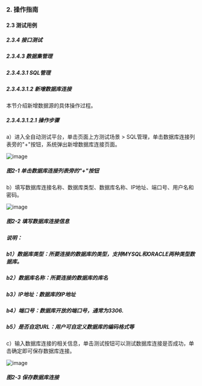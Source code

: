 ### 2. 操作指南

#### 2.3 测试用例

##### 2.3.4 接口测试

##### 2.3.4.3 数据集管理

##### 2.3.4.3.1 SQL管理

##### 2.3.4.3.1.2 新增数据库连接

本节介绍新增数据源的具体操作过程。

##### 2.3.4.3.1.2.1 操作步骤

a）进入全自动测试平台，单击页面上方测试场景 > SQL管理，单击数据库连接列表旁的"+"按钮，系统弹出新增数据库连接页面。

![image](https://user-images.githubusercontent.com/79617492/188818616-4cf1d5b9-d5be-4548-85f9-c33a9669acec.png)

##### 图2-1 单击数据库连接列表旁的"+"按钮

b）填写数据库连接名称、数据库类型、数据库名称、IP地址、端口号、用户名和密码。

![image](https://user-images.githubusercontent.com/79617492/188818641-5a6485aa-bc08-44ff-9139-caba70dec6c9.png)

##### 图2-2 填写数据库连接信息

##### 说明：

##### b1）数据库类型：所要连接的数据库的类型，支持MYSQL和ORACLE两种类型数据库。

##### b2）数据库名称：所要连接的数据库的库名

##### b3）IP地址：数据库的IP地址

##### b4）端口号：数据库开放的端口号，通常为3306.

##### b5）是否自定URL：用户可自定义数据库的编码格式等

c）输入数据库连接的相关信息，单击测试按钮可以测试数据库连接是否成功，单击确定即可保存数据库连接。

![image](https://user-images.githubusercontent.com/79617492/188818668-fa829d1e-a4fb-424a-94b9-3aaa4e48dba1.png)

##### 图2-3 保存数据库连接
